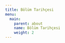 ```yaml
---
title: Bölüm Tarihçesi
menu:
  main:
    parent: about
    name: Bölüm Tarihçesi
    weight: 2
---
```

